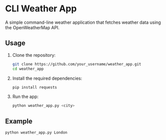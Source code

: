 # CLI Weather App

A simple command-line weather application that fetches weather data using the OpenWeatherMap API.

## Usage

1. Clone the repository:
    ```sh
    git clone https://github.com/your_username/weather_app.git
    cd weather_app
    ```

2. Install the required dependencies:
    ```sh
    pip install requests
    ```

3. Run the app:
    ```sh
    python weather_app.py <city>
    ```

## Example

```sh
python weather_app.py London
